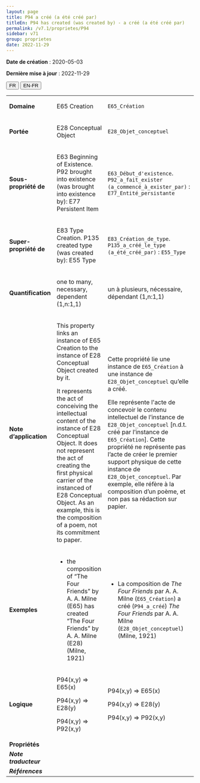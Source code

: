 ```yaml
---
layout: page
title: P94 a créé (a été créé par)
titleEn: P94 has created (was created by) - a créé (a été créé par)
permalink: /v7.1/proprietes/P94
sidebar: v71
group: proprietes
date: 2022-11-29
---
```


**Date de création** : 2020-05-03

**Dernière mise à jour** : 2022-11-29

<div class="lang-buttons">
  <button id="fr" class="activate">FR</button>
  <button id="en-fr">EN-FR</button>
</div>

<table>
				<tbody>
				<tr>
					<td><strong>Domaine</strong></td>
					<td class="en"><p>E65 Creation</p>
							</td>
						<td><p><code class="language-plaintext highlighter-rouge">E65_Création</code> </p>
							</td>
						</tr>
					<tr>
					<td><strong>Portée</strong></td>
					<td class="en"><p>E28 Conceptual Object</p>
							</td>
						<td><p><code class="language-plaintext highlighter-rouge">E28_Objet_conceptuel</code> </p>
							</td>
						</tr>
					<tr>
					<td><strong>Sous-propriété de</strong></td>
					<td class="en"><p>E63 Beginning of Existence. P92 brought into existence (was brought into existence by): E77 Persistent Item</p>
							</td>
						<td><p><code class="language-plaintext highlighter-rouge">E63_Début_d'existence</code>. <code class="language-plaintext highlighter-rouge">P92_a_fait_exister (a_commencé_à_exister_par)</code> : <code class="language-plaintext highlighter-rouge">E77_Entité_persistante</code> </p>
							</td>
						</tr>
					<tr>
					<td><strong>Super-propriété de</strong></td>
					<td class="en"><p>E83 Type Creation. P135 created type (was created by): E55 Type</p>
							</td>
						<td><p><code class="language-plaintext highlighter-rouge">E83_Création_de_type</code>. <code class="language-plaintext highlighter-rouge">P135_a_créé_le_type (a_été_créé_par)</code> : <code class="language-plaintext highlighter-rouge">E55_Type</code> </p>
							</td>
						</tr>
					<tr>
					<td><strong>Quantification</strong></td>
					<td class="en"><p>one to many, necessary, dependent (1,n:1,1)</p>
							</td>
						<td><p>un à plusieurs, nécessaire, dépendant (1,n:1,1)</p>
							</td>
						</tr>
					<tr>
					<td><strong>Note d’application</strong></td>
					<td class="en"><p>This property links an instance of E65 Creation to the instance of E28 Conceptual Object created by it.</p>
							<p></p>
							<p>It represents the act of conceiving the intellectual content of the instance of E28 Conceptual Object. It does not represent the act of creating the first physical carrier of the instanced of E28 Conceptual Object. As an example, this is the composition of a poem, not its commitment to paper.</p>
							</td>
						<td><p>Cette propriété lie une instance de <code class="language-plaintext highlighter-rouge">E65_Création</code> à une instance de <code class="language-plaintext highlighter-rouge">E28_Objet_conceptuel</code> qu’elle a créé.</p>
							<p></p>
							<p>Elle représente l'acte de concevoir le contenu intellectuel de l’instance de <code class="language-plaintext highlighter-rouge">E28_Objet_conceptuel</code> [n.d.t. créé par l’instance de <code class="language-plaintext highlighter-rouge">E65_Création</code>]. Cette propriété ne représente pas l’acte de créer le premier support physique de cette instance de <code class="language-plaintext highlighter-rouge">E28_Objet_conceptuel</code>. Par exemple, elle réfère à la composition d’un poème, et non pas sa rédaction sur papier.</p>
							</td>
						</tr>
					<tr>
					<td><strong>Exemples</strong></td>
					<td class="en"><ul><li><p>the composition of “The Four Friends” by A. A. Milne (E65) has created “The Four Friends” by A. A. Milne (E28) (Milne, 1921)</p>
							</li>
									</ul></td>
						<td><ul><li><p>La composition de <em>The Four Friends</em> par A. A. Milne (<code class="language-plaintext highlighter-rouge">E65_Création</code>) a créé (<code class="language-plaintext highlighter-rouge">P94_a_créé</code>) <em>The Four Friends</em> par A. A. Milne (<code class="language-plaintext highlighter-rouge">E28_Objet_conceptuel</code>) (Milne, 1921)</p>
							</li>
									</ul></td>
						</tr>
					<tr>
					<td><strong>Logique</strong></td>
					<td class="en"><p>P94(x,y) ⇒ E65(x)</p>
							<p>P94(x,y) ⇒ E28(y)</p>
							<p>P94(x,y) ⇒ P92(x,y)</p>
							</td>
						<td><p>P94(x,y) ⇒ E65(x)</p>
							<p>P94(x,y) ⇒ E28(y)</p>
							<p>P94(x,y) ⇒ P92(x,y)</p>
							</td>
						</tr>
					<tr>
					<td><strong>Propriétés</strong></td>
					<td class="en"><p></p>
							</td>
						<td><p></p>
							</td>
						</tr>
					<tr>
					<td><strong><em>Note traducteur</em></strong></td>
					<td colspan="2"><p></p>
							</td>
						</tr>
					<tr>
					<td><strong><em>Références</em></strong></td>
					<td colspan="2"><p><em></em></p>
							</td>
						</tr>
					</tbody>
				</table>
				